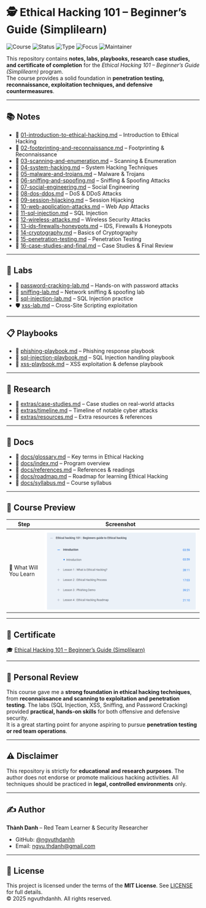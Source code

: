 # 🕵️ Ethical Hacking 101 – Beginner’s Guide (Simplilearn)

![Course](https://img.shields.io/badge/Simplilearn-Ethical%20Hacking%20101-darkblue?style=flat-square&logo=simplilearn)
![Status](https://img.shields.io/badge/Status-Completed-brightgreen?style=flat-square&logo=verizon)
![Type](https://img.shields.io/badge/Type-Learning%20Project-orange?style=flat-square&logo=notion)
![Focus](https://img.shields.io/badge/Focus-Red%20Team%20&%20Pentesting-critical?style=flat-square&logo=kalilinux)
![Maintainer](https://img.shields.io/badge/Maintainer-Thành%20Danh-blueviolet?style=flat-square&logo=github)

This repository contains **notes, labs, playbooks, research case studies, and certificate of completion** for the *Ethical Hacking 101 – Beginner’s Guide (Simplilearn)* program.  
The course provides a solid foundation in **penetration testing, reconnaissance, exploitation techniques, and defensive countermeasures**.

---

## 📚 Notes
- 📄 [01-introduction-to-ethical-hacking.md](./notes/01-introduction-to-ethical-hacking.md) – Introduction to Ethical Hacking  
- 📄 [02-footprinting-and-reconnaissance.md](./notes/02-footprinting-and-reconnaissance.md) – Footprinting & Reconnaissance  
- 📄 [03-scanning-and-enumeration.md](./notes/03-scanning-and-enumeration.md) – Scanning & Enumeration  
- 📄 [04-system-hacking.md](./notes/04-system-hacking.md) – System Hacking Techniques  
- 📄 [05-malware-and-trojans.md](./notes/05-malware-and-trojans.md) – Malware & Trojans  
- 📄 [06-sniffing-and-spoofing.md](./notes/06-sniffing-and-spoofing.md) – Sniffing & Spoofing Attacks  
- 📄 [07-social-engineering.md](./notes/07-social-engineering.md) – Social Engineering  
- 📄 [08-dos-ddos.md](./notes/08-dos-ddos.md) – DoS & DDoS Attacks  
- 📄 [09-session-hijacking.md](./notes/09-session-hijacking.md) – Session Hijacking  
- 📄 [10-web-application-attacks.md](./notes/10-web-application-attacks.md) – Web App Attacks  
- 📄 [11-sql-injection.md](./notes/11-sql-injection.md) – SQL Injection  
- 📄 [12-wireless-attacks.md](./notes/12-wireless-attacks.md) – Wireless Security Attacks  
- 📄 [13-ids-firewalls-honeypots.md](./notes/13-ids-firewalls-honeypots.md) – IDS, Firewalls & Honeypots  
- 📄 [14-cryptography.md](./notes/14-cryptography.md) – Basics of Cryptography  
- 📄 [15-penetration-testing.md](./notes/15-penetration-testing.md) – Penetration Testing  
- 📄 [16-case-studies-and-final.md](./notes/16-case-studies-and-final.md) – Case Studies & Final Review  

---

## 🧪 Labs
- 🔑 [password-cracking-lab.md](./labs/password-cracking-lab.md) – Hands-on with password attacks  
- 📡 [sniffing-lab.md](./labs/sniffing-lab.md) – Network sniffing & spoofing lab  
- 💉 [sql-injection-lab.md](./labs/sql-injection-lab.md) – SQL Injection practice  
- 🛡️ [xss-lab.md](./labs/xss-lab.md) – Cross-Site Scripting exploitation  

---

## 📋 Playbooks
- 📄 [phishing-playbook.md](./playbooks/phishing-playbook.md) – Phishing response playbook  
- 📄 [sql-injection-playbook.md](./playbooks/sql-injection-playbook.md) – SQL Injection handling playbook  
- 📄 [xss-playbook.md](./playbooks/xss-playbook.md) – XSS exploitation & defense playbook  

---

## 🔬 Research
- 📑 [extras/case-studies.md](./extras/case-studies.md) – Case studies on real-world attacks  
- 📆 [extras/timeline.md](./extras/timeline.md) – Timeline of notable cyber attacks  
- 📘 [extras/resources.md](./extras/resources.md) – Extra resources & references  

---

## 📖 Docs
- 📘 [docs/glossary.md](./docs/glossary.md) – Key terms in Ethical Hacking  
- 📘 [docs/index.md](./docs/index.md) – Program overview  
- 📘 [docs/references.md](./docs/references.md) – References & readings  
- 📘 [docs/roadmap.md](./docs/roadmap.md) – Roadmap for learning Ethical Hacking  
- 📘 [docs/syllabus.md](./docs/syllabus.md) – Course syllabus  

---

## 📸 Course Preview

| Step | Screenshot |
|------|------------|
| 📖 What Will You Learn | ![](./cert/what-will-u-learn.png) |

---

## 📜 Certificate
🎓 [Ethical Hacking 101 – Beginner’s Guide (Simplilearn)](./cert/Ethical%20hacking%20101%20Beginners%20guide%20to%20Ethical%20hacking.pdf)

---

## 📝 Personal Review
This course gave me a **strong foundation in ethical hacking techniques**, from **reconnaissance and scanning to exploitation and penetration testing**. The labs (SQL Injection, XSS, Sniffing, and Password Cracking) provided **practical, hands-on skills** for both offensive and defensive security.  
It is a great starting point for anyone aspiring to pursue **penetration testing or red team operations**.

---

## ⚠️ Disclaimer
This repository is strictly for **educational and research purposes**. The author does not endorse or promote malicious hacking activities. All techniques should be practiced in **legal, controlled environments** only.

---

## ✍️ Author
**Thành Danh** – Red Team Learner & Security Researcher  

- GitHub: [@ngvuthdanhh](https://github.com/ngvuthdanhh)  
- Email: ngvu.thdanh@gmail.com  

---

## 📄 License
This project is licensed under the terms of the **MIT License**. See [LICENSE](./LICENSE) for full details.  
© 2025 ngvuthdanhh. All rights reserved.
